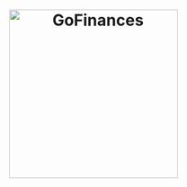 <h1 align="center">
  <img alt="GoFinances" title="GoFinances" src="assets/logo.svg" width="300px" />
</h1>
